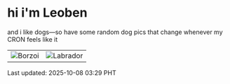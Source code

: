 # hi i'm Leoben

and i like dogs—so have some random dog pics that change whenever my CRON feels like it

|  |  |
|--------|----------|
| ![Borzoi](https://random-dog-vercel.vercel.app/api/random-borzoi?v=1759865368) | ![Labrador](https://random-dog-vercel.vercel.app/api/random-labrador?v=1759865368) |

Last updated: 2025-10-08 03:29 PHT
